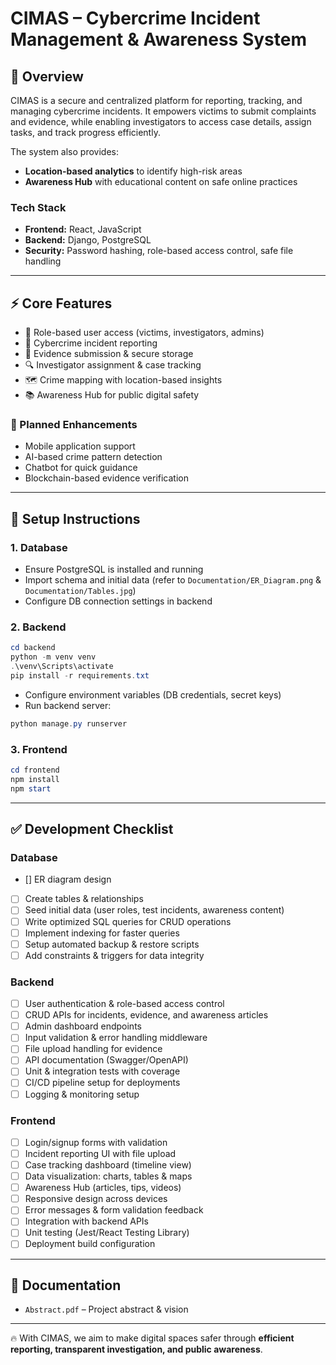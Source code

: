 # CIMAS – Cybercrime Incident Management & Awareness System

## 📌 Overview

CIMAS is a secure and centralized platform for reporting, tracking, and managing cybercrime incidents. It empowers victims to submit complaints and evidence, while enabling investigators to access case details, assign tasks, and track progress efficiently.

The system also provides:

* **Location-based analytics** to identify high-risk areas
* **Awareness Hub** with educational content on safe online practices

### Tech Stack

* **Frontend:** React, JavaScript
* **Backend:** Django, PostgreSQL
* **Security:** Password hashing, role-based access control, safe file handling

---

## ⚡ Core Features

* 👥 Role-based user access (victims, investigators, admins)
* 📝 Cybercrime incident reporting
* 📂 Evidence submission & secure storage
* 🔍 Investigator assignment & case tracking
* 🗺️ Crime mapping with location-based insights
* 📚 Awareness Hub for public digital safety

### 🔮 Planned Enhancements

* Mobile application support
* AI-based crime pattern detection
* Chatbot for quick guidance
* Blockchain-based evidence verification

---

## 🚀 Setup Instructions

### 1. Database

* Ensure PostgreSQL is installed and running
* Import schema and initial data (refer to `Documentation/ER_Diagram.png` & `Documentation/Tables.jpg`)
* Configure DB connection settings in backend

### 2. Backend

```powershell
cd backend
python -m venv venv
.\venv\Scripts\activate
pip install -r requirements.txt
```

* Configure environment variables (DB credentials, secret keys)
* Run backend server:

```powershell
python manage.py runserver
```

### 3. Frontend

```powershell
cd frontend
npm install
npm start
```

---

## ✅ Development Checklist

### Database
- [] ER diagram design  
- [ ] Create tables & relationships  
- [ ] Seed initial data (user roles, test incidents, awareness content)  
- [ ] Write optimized SQL queries for CRUD operations  
- [ ] Implement indexing for faster queries  
- [ ] Setup automated backup & restore scripts  
- [ ] Add constraints & triggers for data integrity  

### Backend

- [ ] User authentication & role-based access control
- [ ] CRUD APIs for incidents, evidence, and awareness articles
- [ ] Admin dashboard endpoints
- [ ] Input validation & error handling middleware
- [ ] File upload handling for evidence
- [ ] API documentation (Swagger/OpenAPI)
- [ ] Unit & integration tests with coverage
- [ ] CI/CD pipeline setup for deployments
- [ ] Logging & monitoring setup

### Frontend

- [ ] Login/signup forms with validation
- [ ] Incident reporting UI with file upload
- [ ] Case tracking dashboard (timeline view)
- [ ] Data visualization: charts, tables & maps
- [ ] Awareness Hub (articles, tips, videos)
- [ ] Responsive design across devices
- [ ] Error messages & form validation feedback
- [ ] Integration with backend APIs
- [ ] Unit testing (Jest/React Testing Library)
- [ ] Deployment build configuration

---

## 📖 Documentation

* `Abstract.pdf` – Project abstract & vision

---

🔥 With CIMAS, we aim to make digital spaces safer through **efficient reporting, transparent investigation, and public awareness**.
